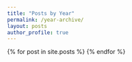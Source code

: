 ```yaml
---
title: "Posts by Year"
permalink: /year-archive/
layout: posts
author_profile: true
---
```


{% for post in site.posts %}
{% endfor %}
